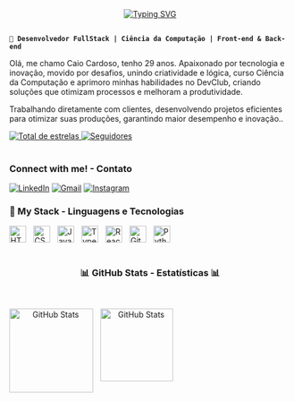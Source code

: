 <div align="center">
  <a href="https://git.io/typing-svg">
    <img src="https://readme-typing-svg.demolab.com?font=Fira+Code&weight=500&size=22&pause=1000&color=7cd3ac&center=true&vCenter=true&random=false&width=524&lines=%E2%8A%B9+Welcome+to+my+profile! %E2%8A%B9+ ;Seja bem vindo!" alt="Typing SVG">
  </a>
</div>

##

**`🚀 Desenvolvedor FullStack | Ciência da Computação | Front-end & Back-end`**

Olá, me chamo Caio Cardoso, tenho 29 anos.
Apaixonado por tecnologia e inovação, movido por desafios, unindo criatividade e lógica, curso Ciência da Computação e aprimoro minhas habilidades no DevClub, criando soluções que otimizam processos e melhoram a produtividade.

Trabalhando diretamente com clientes, desenvolvendo projetos eficientes para otimizar suas produções, garantindo maior desempenho e inovação..


<p align="left">
    <a href="https://github.com/caiocard95?tab=repositories&sort=stargazers">
        <img 
            alt="Total de estrelas" 
            title="Total de estrelas GitHub" 
            src="https://custom-icon-badges.demolab.com/github/stars/caiocard95?color=55960c&style=for-the-badge&labelColor=488207&logo=star&label=estrelas"
        />
    </a>
    <a href="https://github.com/caiocard95?tab=followers">
        <img 
            alt="Seguidores" 
            title="Me siga no GitHub" 
            src="https://custom-icon-badges.demolab.com/github/followers/caiocard95?color=236ad3&labelColor=1155ba&style=for-the-badge&logo=github&label=Seguidores&logoColor=white"
        />
    </a>
</p>


  
#

<h3 align="left">Connect with me! - Contato </h3>

[![LinkedIn](https://img.shields.io/badge/LinkedIn-0077B5?style=for-the-badge&logo=linkedin&logoColor=white)](https://www.linkedin.com/in/caio-cardoso-pinto-3b3623233/)  [![Gmail](https://img.shields.io/badge/-Gmail-%23333?style=for-the-badge&logo=gmail&logoColor=white)](mailto:caiocardosopinto@gmail.com)  [![Instagram](https://img.shields.io/badge/-Instagram-%23E4405F?style=for-the-badge&logo=instagram&logoColor=white)](https://www.instagram.com/_cai0o/)


### 🤖 My Stack - Linguagens e Tecnologias 

<img 
    align="left" 
    alt="HTML"
    title="HTML" 
    width="30px" 
    style="padding-right: 10px;" 
    src="https://cdn.jsdelivr.net/gh/devicons/devicon@latest/icons/html5/html5-original.svg" 
/>

<img 
    align="left" 
    alt="CSS" 
    title="CSS"
    width="30px" 
    style="padding-right: 10px;" 
    src="https://cdn.jsdelivr.net/gh/devicons/devicon@latest/icons/css3/css3-original.svg" 
/>

<img 
    align="left" 
    alt="JavaScript" 
    title="JavaScript"
    width="30px" 
    style="padding-right: 10px;" 
    src="https://cdn.jsdelivr.net/gh/devicons/devicon@latest/icons/javascript/javascript-original.svg" 
/>

<img 
    align="left" 
    alt="TypeScript"
    title="TypeScript" 
    width="30px" 
    style="padding-right: 10px;" 
    src="https://cdn.jsdelivr.net/gh/devicons/devicon@latest/icons/typescript/typescript-original.svg" 
/>

<img 
    align="left" 
    alt="React"
    title="React" 
    width="30px" 
    style="padding-right: 10px;" 
    src="https://cdn.jsdelivr.net/gh/devicons/devicon@latest/icons/react/react-original.svg" 
/>

<img 
    align="left" 
    alt="Git" 
    title="Git"
    width="30px" 
    style="padding-right: 10px;" 
    src="https://cdn.jsdelivr.net/gh/devicons/devicon@latest/icons/git/git-original.svg" 
/>

<img 
    align="left" 
    alt="Python" 
    title="Python"
    width="30px" 
    style="padding-right: 10px;" 
    src="https://cdn.jsdelivr.net/gh/devicons/devicon@latest/icons/python/python-original.svg" 
/>
<br>
<br>

#

<div style="text-align: center;" align="center">
  <h3>📊 GitHub Stats - Estatísticas 📊</h3>
  <br>

  <p>
  <img 
    align="left" 
    alt="GitHub Stats" 
    height="150" 
    style="padding-right: 10px;" 
    src="https://github-readme-stats.vercel.app/api?username=caiocard95&show_icons=true&theme=tokyonight&include_all_commits=true&locale=pt-br" 
  />

<img 
      align="left" 
      alt="GitHub Stats" 
      height="130" 
      src="https://github-readme-stats.vercel.app/api/top-langs/?username=caiocard95&theme=tokyonight&layout=compact&custom_title=Tecnologias&langs_count=9" 
  />

</p>
  
</div>



